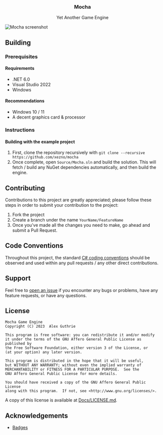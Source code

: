 
<p align="center">
    <h3 align="center">
        Mocha
    </h3>
    <p align="center">
        Yet Another Game Engine
    </p>
</p>

![Mocha screenshot](https://user-images.githubusercontent.com/12881812/196738445-fd9be313-09e4-4966-a03a-61e0fea9eb28.png)

## Building

### Prerequisites

#### Requirements

- .NET 6.0
- Visual Studio 2022
- Windows

#### Recommendations

- Windows 10 / 11
- A decent graphics card & processor

### Instructions

#### Building with the example project

1. First, clone the repository recursively with `git clone --recursive https://github.com/xezno/mocha`
2. Once complete, open `Source/Mocha.sln` and build the solution. This will fetch / build any NuGet dependencies automatically, and then build the engine.

## Contributing

Contributions to this project are greatly appreciated; please follow these steps in order to submit your contribution to the project:

1. Fork the project
2. Create a branch under the name `YourName/FeatureName`
3. Once you've made all the changes you need to make, go ahead and submit a Pull Request.

## Code Conventions

Throughout this project, the standard [C# coding conventions](https://docs.microsoft.com/en-us/dotnet/csharp/programming-guide/inside-a-program/coding-conventions) should be observed and used within any pull requests / any other direct contributions.

## Support

Feel free to [open an issue](https://github.com/xezno/mocha/issues/new) if you encounter any bugs or problems, have any feature requests, or have any questions.

## License

```
Mocha Game Engine
Copyright (C) 2023  Alex Guthrie

This program is free software: you can redistribute it and/or modify
it under the terms of the GNU Affero General Public License as published by
the Free Software Foundation, either version 3 of the License, or
(at your option) any later version.

This program is distributed in the hope that it will be useful,
but WITHOUT ANY WARRANTY; without even the implied warranty of
MERCHANTABILITY or FITNESS FOR A PARTICULAR PURPOSE.  See the
GNU Affero General Public License for more details.

You should have received a copy of the GNU Affero General Public License
along with this program.  If not, see <http://www.gnu.org/licenses/>.
```

A copy of this license is available at [Docs/LICENSE.md](https://github.com/xezno/mocha/blob/main/Docs/LICENSE.md).

## Acknowledgements
* [Badges](https://shields.io)
